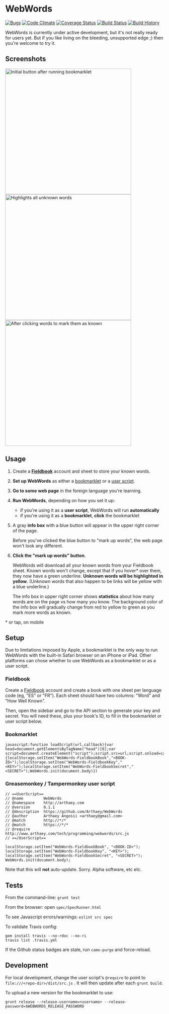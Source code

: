 # WebWords

[![Bugs](https://img.shields.io/github/issues/Arthaey/WebWords/bug.svg)](https://github.com/Arthaey/WebWords/issues?q=is:open+is:issue+label:bug)
[![Code Climate](https://codeclimate.com/github/Arthaey/WebWords.png)](https://codeclimate.com/github/Arthaey/WebWords)
[![Coverage Status](https://coveralls.io/repos/github/Arthaey/WebWords/badge.svg?branch=master)](https://coveralls.io/github/Arthaey/WebWords?branch=master)
[![Build Status](https://travis-ci.org/Arthaey/WebWords.svg?branch=master)](https://travis-ci.org/Arthaey/WebWords)
[![Build History](http://www.arthaey.com/images/travis-build-badges/Arthaey-WebWords.png)](https://travis-ci.org/Arthaey/WebWords/builds)


WebWords is currently under active development, but it's not really ready for users yet.
But if you like living on the bleeding, unsupported edge ;) then you're welcome to try it.


## Screenshots

<div>
  <img alt="Initial button after running bookmarklet"
       src="../assets/screenshots/MarkUpWords.jpg?raw=true"
       height="400" style="margin-right: 20px;" />
  <img alt="Highlights all unknown words"
       src="../assets/screenshots/LoadedWords.jpg?raw=true"
       height="400" style="margin-right: 20px;" />
  <img alt="After clicking words to mark them as known"
       src="../assets/screenshots/MarkedAsKnown.jpg?raw=true"
       height="400" />
</div>


## Usage

1. Create a **[Fieldbook](#fieldbook)** account and sheet to store your known words.

1. **Set up WebWords** as either a [bookmarklet](#bookmarklet) or a [user script](#userscript).

1. **Go to some web page** in the foreign language you're learning.

1. **Run WebWords**, depending on how you set it up:
     - if you're using it as a **user script**, WebWords will run **automatically**
     - if you're using it as a **bookmarklet**, **click** the bookmarklet

1. A gray **info box** with a blue button will appear in the upper right corner of the page.
   
   Before you've clicked the blue button to "mark up words", the web page won't look any different.

1. **Click the "mark up words" button**.

   WebWords will download all your known words from your Fieldbook sheet.
   Known words won't change, except that if you hover\* over them, they now have a green underline.
   **Unknown words will be highlighted in yellow**. (Unknown words that also happen to be links will
   be yellow with a blue underline.)
   
   The info box in upper right corner shows **statistics** about how many words are on the page vs
   how many you know. The background color of the info box will gradually change from red to yellow
   to green as you mark more words as known.

\* or tap, on mobile


## Setup

Due to limitations imposed by Apple, a bookmarklet is the only way to run WebWords with
the built-in Safari browser on an iPhone or iPad. Other platforms can chose whether to
use WebWords as a bookmarklet or as a user script.


### Fieldbook

Create a [Fieldbook](https://fieldbook.com) account and create a book with one sheet
per language code (eg, "ES" or "FR"). Each sheet should have two columns:
"Word" and "How Well Known".

Then, open the sidebar and go to the API section to generate your key and secret.
You will need these, plus your book's ID, to fill in the bookmarklet or user script below.


### Bookmarklet

```
javascript:function loadScript(url,callback){var head=document.getElementsByTagName("head")[0];var script=document.createElement("script");script.src=url;script.onload=callback;head.appendChild(script)};loadScript("https://www.arthaey.com/tech/programming/webwords/src.js",function(){localStorage.setItem("WebWords-FieldbookBook","<BOOK-ID>");localStorage.setItem("WebWords-FieldbookKey","<KEY>");localStorage.setItem("WebWords-FieldbookSecret","<SECRET>");WebWords.init(document.body)})
```


<a name="userscript"></a>
### Greasemonkey / Tampermonkey user script

```
// ==UserScript==
// @name         WebWords
// @namespace    http://arthaey.com
// @version      0.1.1
// @description  https://github.com/Arthaey/WebWords
// @author       Arthaey Angosii <arthaey@gmail.com>
// @match        http://*/*
// @match        https://*/*
// @require      http://www.arthaey.com/tech/programming/webwords/src.js
// ==/UserScript==

localStorage.setItem("WebWords-FieldbookBook", "<BOOK-ID>");
localStorage.setItem("WebWords-FieldbookKey", "<KEY>");
localStorage.setItem("WebWords-FieldbookSecret", "<SECRET>");
WebWords.init(document.body);
```

Note that this will <strong>not</strong> auto-update. Sorry. Alpha software, etc etc.


## Tests

From the command-line: `grunt test`

From the browser: open `spec/SpecRunner.html`

To see Javascript errors/warnings: `eslint src spec`

To validate Travis config:

```
gem install travis --no-rdoc --no-ri
travis list .travis.yml
```

If the Github status badges are stale, run `camo-purge` and force-reload.


## Development

For local development, change the user script's `@require` to point to
`file:///<repo-dir>/dist/src.js` . It will then update after each `grunt build`.

To upload a new version for the bookmarklet to use:

`grunt release --release-username=<username> --release-password=$WEBWORDS_RELEASE_PASSWORD`
